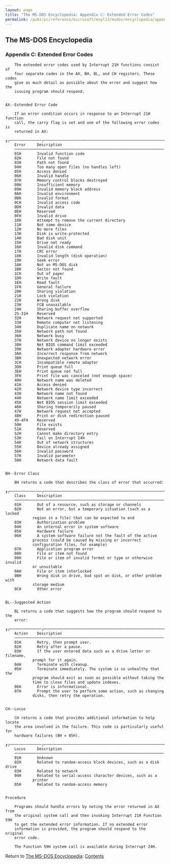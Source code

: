 ```yaml
---
layout: page
title: "The MS-DOS Encyclopedia: Appendix C: Extended Error Codes"
permalink: /pubs/pc/reference/microsoft/mspl13/msdos/encyclopedia/appendix-c/
---
```


The MS-DOS Encyclopedia
-----------------------

### Appendix C: Extended Error Codes

        The extended error codes used by Interrupt 21H functions consist of
        four separate codes in the AX, BH, BL, and CH registers. These codes
        give as much detail as possible about the error and suggest how the
        issuing program should respond.


    AX--Extended Error Code

        If an error condition occurs in response to an Interrupt 21H function
        call, the carry flag is set and one of the following error codes is
        returned in AX:

    ╓┌──────────────┌────────────────────────────────────────────────────────────╖
        Error     Description
        ──────────────────────────────────────────────────────────────────
        01H       Invalid function code
        02H       File not found
        03H       Path not found
        04H       Too many open files (no handles left)
        05H       Access denied
        06H       Invalid handle
        07H       Memory control blocks destroyed
        08H       Insufficient memory
        09H       Invalid memory block address
        0AH       Invalid environment
        0BH       Invalid format
        0CH       Invalid access code
        0DH       Invalid data
        0EH       Reserved
        0FH       Invalid drive
        10H       Attempt to remove the current directory
        11H       Not same device
        12H       No more files
        13H       Disk is write-protected
        14H       Bad disk unit
        15H       Drive not ready
        16H       Invalid disk command
        17H       CRC error
        18H       Invalid length (disk operation)
        19H       Seek error
        1AH       Not an MS-DOS disk
        1BH       Sector not found
        1CH       Out of paper
        1DH       Write fault
        1EH       Read fault
        1FH       General failure
        20H       Sharing violation
        21H       Lock violation
        22H       Wrong disk
        23H       FCB unavailable
        24H       Sharing buffer overflow
        25-31H    Reserved
        32H       Network request not supported
        33H       Remote computer not listening
        34H       Duplicate name on network
        35H       Network path not found
        36H       Network busy
        37H       Network device no longer exists
        38H       Net BIOS command limit exceeded
        39H       Network adapter hardware error
        3AH       Incorrect response from network
        3BH       Unexpected network error
        3CH       Incompatible remote adapter
        3DH       Print queue full
        3EH       Print queue not full
        3FH       Print file was canceled (not enough space)
        40H       Network name was deleted
        41H       Access denied
        42H       Network device type incorrect
        43H       Network name not found
        44H       Network name limit exceeded
        45H       Net BIOS session limit exceeded
        46H       Sharing temporarily paused
        47H       Network request not accepted
        48H       Print or disk redirection paused
        49-4FH    Reserved
        50H       File exists
        51H       Reserved
        52H       Cannot make directory entry
        53H       Fail on Interrupt 24H
        54H       Out of network structures
        55H       Device already assigned
        56H       Invalid password
        57H       Invalid parameter
        58H       Network data fault


    BH--Error Class

        BH returns a code that describes the class of error that occurred:

    ╓┌──────────────┌────────────────────────────────────────────────────────────╖
        Class     Description
        ──────────────────────────────────────────────────────────────────
        01H       Out of a resource, such as storage or channels
        02H       Not an error, but a temporary situation (such as a locked
                region in a file) that can be expected to end
        03H       Authorization problem
        04H       An internal error in system software
        05H       Hardware failure
        06H       A system software failure not the fault of the active
                process (could be caused by missing or incorrect
                configuration files, for example)
        07H       Application program error
        08H       File or item not found
        09H       File or item of invalid format or type or otherwise invalid
                or unsuitable
        0AH       File or item interlocked
        0BH       Wrong disk in drive, bad spot on disk, or other problem with
                storage medium
        0CH       Other error


    BL--Suggested Action

        BL returns a code that suggests how the program should respond to the
        error:

    ╓┌──────────────┌────────────────────────────────────────────────────────────╖
        Action    Description
        ──────────────────────────────────────────────────────────────────
        01H       Retry, then prompt user.
        02H       Retry after a pause.
        03H       If the user entered data such as a drive letter or filename,
                prompt for it again.
        04H       Terminate with cleanup.
        05H       Terminate immediately. The system is so unhealthy that the
                program should exit as soon as possible without taking the
                time to close files and update indexes.
        06H       Error is informational.
        07H       Prompt the user to perform some action, such as changing
                disks, then retry the operation.


    CH--Locus

        CH returns a code that provides additional information to help locate
        the area involved in the failure. This code is particularly useful for
        hardware failures (BH = 05H).

    ╓┌──────────────┌────────────────────────────────────────────────────────────╖
        Locus     Description
        ──────────────────────────────────────────────────────────────────
        01H       Unknown
        02H       Related to random-access block devices, such as a disk drive
        03H       Related to network
        04H       Related to serial-access character devices, such as a
                printer
        05H       Related to random-access memory


    Procedure

        Programs should handle errors by noting the error returned in AX from
        the original system call and then invoking Interrupt 21H Function 59H
        to get the extended error information. If no extended error
        information is provided, the program should respond to the original
        error code.

        The Function 59H system call is available during Interrupt 24H.

Return to [The MS-DOS Encyclopedia](../): [Contents](../#contents)
